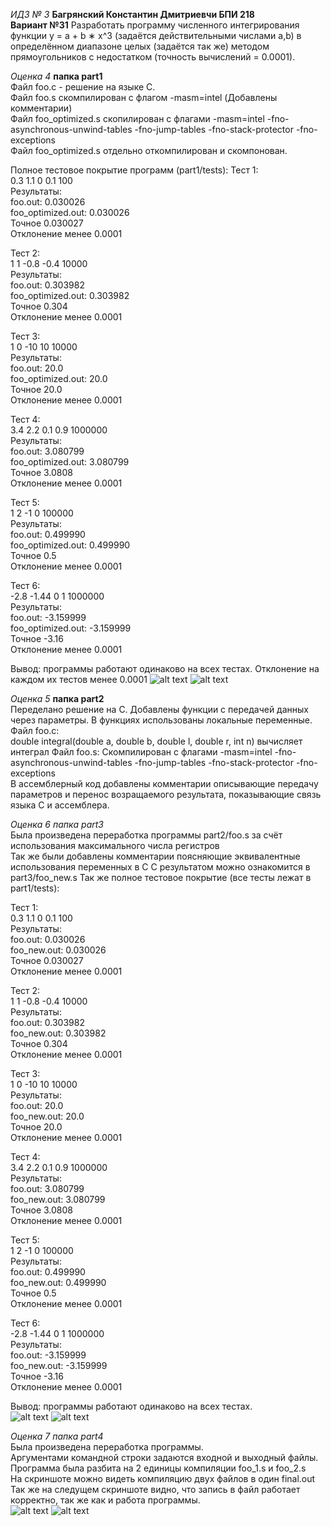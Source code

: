 *ИДЗ № 3*
**Багрянский Константин Дмитриевчи БПИ 218**  
**Вариант №31**
Разработать программу численного интегрирования функции y =
a + b ∗ x^3
(задаётся действительными числами а,b) в определённом диапазоне целых (задаётся так же) методом прямоугольников
с недостатком (точность вычислений = 0.0001).

*Оценка 4*  **папка part1**  
Файл foo.c - решение на языке C.  
Файл foo.s скомпилирован с флагом -masm=intel  (Добавлены комментарии)  
Файл foo_optimized.s скопилирован с флагами -masm=intel -fno-asynchronous-unwind-tables -fno-jump-tables -fno-stack-protector -fno-exceptions  
Файл foo_optimized.s отдельно откомпилирован и скомпонован.  

Полное тестовое покрытие программ (part1/tests): 
Тест 1:  
0.3 1.1 0 0.1 100  
Результаты:    
foo.out:            0.030026   
foo_optimized.out:  0.030026  
Точное              0.030027  
Отклонение менее    0.0001  


Тест 2:  
1 1 -0.8 -0.4 10000  
Результаты:    
foo.out:            0.303982   
foo_optimized.out:  0.303982  
Точное              0.304  
Отклонение менее    0.0001   

Тест 3:  
1 0 -10 10 10000  
Результаты:    
foo.out:            20.0   
foo_optimized.out:  20.0  
Точное              20.0  
Отклонение менее    0.0001  

Тест 4:  
3.4 2.2 0.1 0.9 1000000  
Результаты:    
foo.out:            3.080799   
foo_optimized.out:  3.080799  
Точное              3.0808  
Отклонение менее    0.0001  


Тест 5:  
1 2 -1 0 100000  
Результаты:    
foo.out:            0.499990   
foo_optimized.out:  0.499990  
Точное              0.5  
Отклонение менее    0.0001  

Тест 6:  
-2.8 -1.44 0 1 1000000  
Результаты:    
foo.out:            -3.159999   
foo_optimized.out:  -3.159999  
Точное              -3.16  
Отклонение менее    0.0001  



Вывод: программы работают одинаково на всех тестах.  Отклонение на каждом их тестов менее 0.0001
![alt text](pics/test1.jpg)
![alt text](pics/test2.jpg)


*Оценка 5*  **папка part2**   
Переделано решение на C. Добавлены функции с передачей данных через параметры. В функциях использованы локальные переменные.  
Файл foo.c:  
double integral(double a, double  b, double l, double r, int n) вычисляет интеграл
Файл foo.s:
Скомпилирован с флагами -masm=intel -fno-asynchronous-unwind-tables -fno-jump-tables -fno-stack-protector -fno-exceptions  
В ассемблерный код добавлены комментарии описывающие передачу параметров и перенос возращаемого результата, показывающие связь языка C и ассемблера.

*Оценка 6*  *папка part3*  
Была произведена переработка программы part2/foo.s за счёт использования максимального числа регистров  
Так же были добавлены комментарии поясняющие эквивалентные использования переменных в C
С результатом можно ознакомится в part3/foo_new.s
Так же полное тестовое покрытие (все тесты лежат в part1/tests):

Тест 1:  
0.3 1.1 0 0.1 100  
Результаты:    
foo.out:            0.030026   
foo_new.out:  0.030026  
Точное              0.030027  
Отклонение менее    0.0001  


Тест 2:  
1 1 -0.8 -0.4 10000  
Результаты:    
foo.out:            0.303982   
foo_new.out:        0.303982  
Точное              0.304  
Отклонение менее    0.0001   

Тест 3:  
1 0 -10 10 10000  
Результаты:    
foo.out:            20.0   
foo_new.out:        20.0  
Точное              20.0  
Отклонение менее    0.0001  

Тест 4:  
3.4 2.2 0.1 0.9 1000000  
Результаты:    
foo.out:            3.080799   
foo_new.out:        3.080799  
Точное              3.0808  
Отклонение менее    0.0001  


Тест 5:  
1 2 -1 0 100000  
Результаты:    
foo.out:            0.499990   
foo_new.out:        0.499990  
Точное              0.5  
Отклонение менее    0.0001  

Тест 6:  
-2.8 -1.44 0 1 1000000  
Результаты:    
foo.out:            -3.159999   
foo_new.out:        -3.159999  
Точное              -3.16  
Отклонение менее    0.0001  

Вывод: программы работают одинаково на всех тестах.  
![alt text](pics/test3.jpg)
![alt text](pics/test4.jpg)


*Оценка 7*  *папка part4*  
Была произведена переработка программы.  
Аргументами командной строки задаются входной и выходный файлы.  
Программа была разбита на 2 единицы компиляции foo_1.s и foo_2.s  
На скриншоте можно видеть компиляцию двух файлов в один final.out  
Так же на следущем скриншоте видно, что запись в файл работает корректно, так же как и работа программы.  
![alt text](pics/test5.jpg)
![alt text](pics/test6.jpg)
